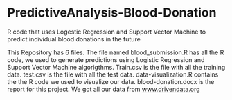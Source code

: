 # PredictiveAnalysis-Blood-Donation
R code that uses Logestic Regression and Support Vector Machine to predict individual blood donations in the future

This Repository has 6 files.
The file named blood_submission.R has all the R code, we used to generate predictions using Logistic Regression and Support Vector Machine algorigthms.
Train.csv is the file with all the training data.
test.csv is the file with all the test data.
data-visualization.R contains the the R code we used to visualize our data.
blood-donation.docx is the report for this project.
We got all our data from www.drivendata.org
